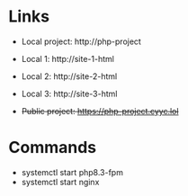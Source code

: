 # Links
- Local project: http://php-project

- Local 1: http://site-1-html
- Local 2: http://site-2-html
- Local 3: http://site-3-html

- ~~Public project: https://php-project.cyyc.lol~~

# Commands
- systemctl start php8.3-fpm
- systemctl start nginx
